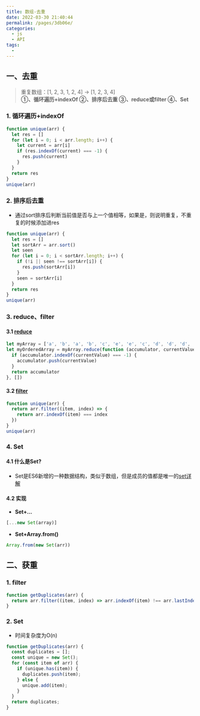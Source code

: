 ```yaml
---
title: 数组-去重
date: 2022-03-30 21:40:44
permalink: /pages/3db06e/
categories:
  - js
  - API
tags:
  - 
---
```

## 一、去重
> 重复数组：[1, 2, 3, 1, 2, 4] -> [1, 2, 3, 4]  
> **①、循环遍历+indexOf ②、排序后去重 ③、reduce或filter ④、Set**
### 1. 循环遍历+indexOf
```js
function unique(arr) {
  let res = []
  for (let i = 0; i < arr.length; i++) {
    let current = arr[i]
    if (res.indexOf(current) === -1) {
      res.push(current)
    }
  }
  return res
}
unique(arr)
```
### 2. 排序后去重
- 通过sort排序后判断当前值是否与上一个值相等，如果是，则说明重复，不重复的时候添加进res
```js
function unique(arr) {
  let res = []
  let sortArr = arr.sort()
  let seen
  for (let i = 0; i < sortArr.length; i++) {
    if (!i || seen !== sortArr[i]) {
      res.push(sortArr[i])
    }
    seen = sortArr[i]
  }
  return res
}
unique(arr)
```
### 3. reduce、filter
#### 3.1 [reduce](./遍历.md)
```js
let myArray = ['a', 'b', 'a', 'b', 'c', 'e', 'e', 'c', 'd', 'd', 'd', 'd']
let myOrderedArray = myArray.reduce(function (accumulator, currentValue) {
  if (accumulator.indexOf(currentValue) === -1) {
    accumulator.push(currentValue)
  }
  return accumulator
}, [])
```
#### 3.2 [filter](./遍历.md)
```js
function unique(arr) {
  return arr.filter((item, index) => {
    return arr.indexOf(item) === index
  })
}
unique(arr)
```
### 4. Set
#### 4.1 什么是Set?
- Set是ES6新增的一种数据结构，类似于数组，但是成员的值都是唯一的[set详解](../es6/set&map.md)
#### 4.2 实现
- **Set+...**
```javascript
[...new Set(array)]
```
- **Set+Array.from()**
```javascript
Array.from(new Set(arr))
```

## 二、获重
### 1. filter
```javascript
function getDuplicates(arr) {
  return arr.filter((item, index) => arr.indexOf(item) !== arr.lastIndexOf(item) && arr.indexOf(item) === index);
}
```
### 2. Set
- 时间复杂度为O(n)
```javascript
function getDuplicates(arr) {
  const duplicates = [];
  const unique = new Set();
  for (const item of arr) {
    if (unique.has(item)) {
      duplicates.push(item);
    } else {
      unique.add(item);
    }
  }
  return duplicates;
}
```